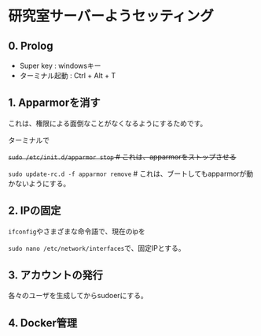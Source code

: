 # 研究室サーバーようセッティング

## 0. Prolog

- Super key : windowsキー
- ターミナル起動 : Ctrl + Alt + T

## 1. Apparmorを消す

これは、権限による面倒なことがなくなるようにするためです。

ターミナルで

~~`sudo /etc/init.d/apparmor stop` # これは、apparmorをストップさせる~~

`sudo update-rc.d -f apparmor remove` # これは、ブートしてもapparmorが動かないようにする。

## 2. IPの固定

`ifconfig`やさまざまな命令語で、現在のipを

`sudo nano /etc/network/interfaces`で、固定IPとする。

## 3. アカウントの発行

各々のユーザを生成してからsudoerにする。

## 4. Docker管理
